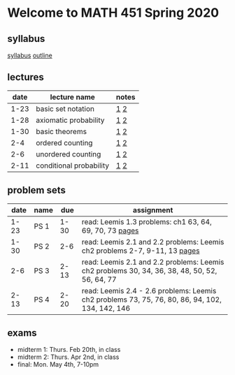 # Welcome to MATH 451 Spring 2020

## syllabus

[syllabus](syllabus/syllabus.pdf)
[outline](student_outline.pdf)

## lectures

date | lecture name | notes |
|---|---|---| 
1-23 | basic set notation | [1](lns/lec1_1.pdf) [2](lns/lec1_2.pdf) |
1-28 | axiomatic probability | [1](lns/lec2_1.pdf) [2](lns/lec2_2.pdf) |
1-30 | basic theorems | [1](lns/lec3_1.pdf) [2](lns/lec3_2.pdf) |
2-4 | ordered counting | [1](lns/lec4_1.pdf) [2](lns/lec4_2.pdf) |
2-6 | unordered counting | [1](lns/lec5_1.pdf) [2](lns/lec5_2.pdf) |
2-11 | conditional probability | [1](lns/lec6_1.pdf) [2](lns/lec6_2.pdf) |

## problem sets

date | name | due | assignment |
|--- | --- | --- | --- |
1-23 | PS 1 | 1-30 | read: Leemis 1.3 problems: ch1 63, 64, 69, 70, 73 [pages](scans/leemis_40_42.pdf)|
1-30 | PS 2 | 2-6 | read: Leemis 2.1 and 2.2 problems:  Leemis ch2 problems 2-7, 9-11, 13 [pages](scans/leemis_81_82.pdf)|
2-6 | PS 3 | 2-13 | read: Leemis 2.1 and 2.2 problems:  Leemis ch2 problems 30, 34, 36, 38, 48, 50, 52, 56, 64, 77|
2-13 | PS 4 | 2-20 | read:  Leemis 2.4 - 2.6 problems:  Leemis ch2 problems 73, 75, 76, 80, 86, 94, 102, 134, 142, 146|


## exams

- midterm 1: Thurs. Feb 20th, in class
- midterm 2: Thurs. Apr 2nd, in class
- final: Mon. May 4th, 7-10pm
